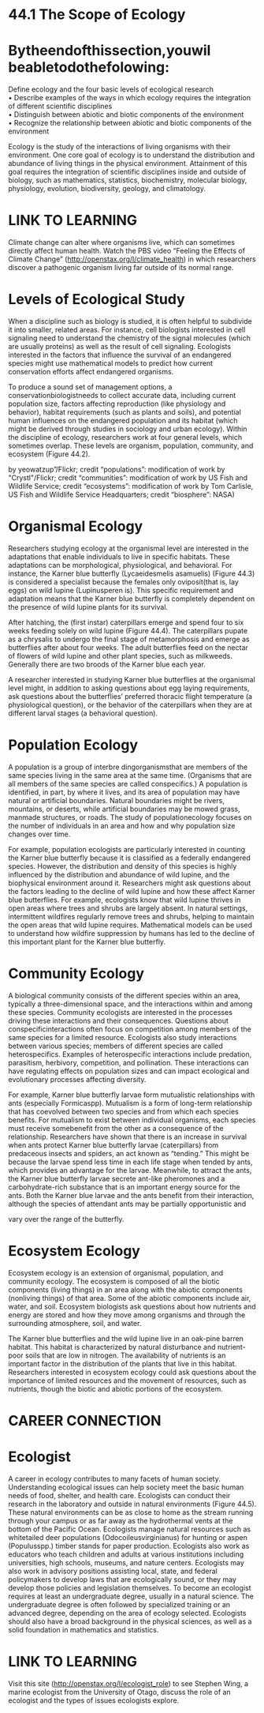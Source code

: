 # 44.1 The Scope of Ecology

# Bytheendofthissection,youwil beabletodothefolowing:

Define ecology and the four basic levels of ecological research   
• Describe examples of the ways in which ecology requires the integration of different scientific disciplines   
• Distinguish between abiotic and biotic components of the environment   
• Recognize the relationship between abiotic and biotic components of the environment

Ecology is the study of the interactions of living organisms with their environment. One core goal of ecology is to understand the distribution and abundance of living things in the physical environment. Attainment of this goal requires the integration of scientific disciplines inside and outside of biology, such as mathematics, statistics, biochemistry, molecular biology, physiology, evolution, biodiversity, geology, and climatology.

# LINK TO LEARNING

Climate change can alter where organisms live, which can sometimes directly affect human health. Watch the PBS video “Feeling the Effects of Climate Change” (http://openstax.org/l/climate_health) in which researchers discover a pathogenic organism living far outside of its normal range.

# Levels of Ecological Study

When a discipline such as biology is studied, it is often helpful to subdivide it into smaller, related areas. For instance, cell biologists interested in cell signaling need to understand the chemistry of the signal molecules (which are usually proteins) as well as the result of cell signaling. Ecologists interested in the factors that influence the survival of an endangered species might use mathematical models to predict how current conservation efforts affect endangered organisms.

To produce a sound set of management options, a conservationbiologistneeds to collect accurate data, including current population size, factors affecting reproduction (like physiology and behavior), habitat requirements (such as plants and soils), and potential human influences on the endangered population and its habitat (which might be derived through studies in sociology and urban ecology). Within the discipline of ecology, researchers work at four general levels, which sometimes overlap. These levels are organism, population, community, and ecosystem (Figure 44.2).

by yeowatzup”/Flickr; credit “populations”: modification of work by "Crystl"/Flickr; credit “communities”: modification of work by US Fish and Wildlife Service; credit “ecosystems”: modification of work by Tom Carlisle, US Fish and Wildlife Service Headquarters; credit “biosphere”: NASA)

# Organismal Ecology

Researchers studying ecology at the organismal level are interested in the adaptations that enable individuals to live in specific habitats. These adaptations can be morphological, physiological, and behavioral. For instance, the Karner blue butterfly (Lycaeidesmelis asamuelis) (Figure 44.3) is considered a specialist because the females only oviposit(that is, lay eggs) on wild lupine (Lupinusperen is). This specific requirement and adaptation means that the Karner blue butterfly is completely dependent on the presence of wild lupine plants for its survival.

After hatching, the (first instar) caterpillars emerge and spend four to six weeks feeding solely on wild lupine (Figure 44.4). The caterpillars pupate as a chrysalis to undergo the final stage of metamorphosis and emerge as butterflies after about four weeks. The adult butterflies feed on the nectar of flowers of wild lupine and other plant species, such as milkweeds. Generally there are two broods of the Karner blue each year.

A researcher interested in studying Karner blue butterflies at the organismal level might, in addition to asking questions about egg laying requirements, ask questions about the butterflies’ preferred thoracic flight temperature (a physiological question), or the behavior of the caterpillars when they are at different larval stages (a behavioral question).

# Population Ecology

A population is a group of interbre dingorganismsthat are members of the same species living in the same area at the same time. (Organisms that are all members of the same species are called conspecifics.) A population is identified, in part, by where it lives, and its area of population may have natural or artificial boundaries. Natural boundaries might be rivers, mountains, or deserts, while artificial boundaries may be mowed grass, manmade structures, or roads. The study of populationecology focuses on the number of individuals in an area and how and why population size changes over time.

For example, population ecologists are particularly interested in counting the Karner blue butterfly because it is classified as a federally endangered species. However, the distribution and density of this species is highly influenced by the distribution and abundance of wild lupine, and the biophysical environment around it. Researchers might ask questions about the factors leading to the decline of wild lupine and how these affect Karner blue butterflies. For example, ecologists know that wild lupine thrives in open areas where trees and shrubs are largely absent. In natural settings, intermittent wildfires regularly remove trees and shrubs, helping to maintain the open areas that wild lupine requires. Mathematical models can be used to understand how wildfire suppression by humans has led to the decline of this important plant for the Karner blue butterfly.

# Community Ecology

A biological community consists of the different species within an area, typically a three-dimensional space, and the interactions within and among these species. Community ecologists are interested in the processes driving these interactions and their consequences. Questions about conspecificinteractions often focus on competition among members of the same species for a limited resource. Ecologists also study interactions between various species; members of different species are called heterospecifics. Examples of heterospecific interactions include predation, parasitism, herbivory, competition, and pollination. These interactions can have regulating effects on population sizes and can impact ecological and evolutionary processes affecting diversity.

For example, Karner blue butterfly larvae form mutualistic relationships with ants (especially Formicaspp). Mutualism is a form of long-term relationship that has coevolved between two species and from which each species benefits. For mutualism to exist between individual organisms, each species must receive somebenefit from the other as a consequence of the relationship. Researchers have shown that there is an increase in survival when ants protect Karner blue butterfly larvae (caterpillars) from predaceous insects and spiders, an act known as “tending.” This might be because the larvae spend less time in each life stage when tended by ants, which provides an advantage for the larvae. Meanwhile, to attract the ants, the Karner blue butterfly larvae secrete ant-like pheromones and a carbohydrate-rich substance that is an important energy source for the ants. Both the Karner blue larvae and the ants benefit from their interaction, although the species of attendant ants may be partially opportunistic and

vary over the range of the butterfly.

# Ecosystem Ecology

Ecosystem ecology is an extension of organismal, population, and community ecology. The ecosystem is composed of all the biotic components (living things) in an area along with the abiotic components (nonliving things) of that area. Some of the abiotic components include air, water, and soil. Ecosystem biologists ask questions about how nutrients and energy are stored and how they move among organisms and through the surrounding atmosphere, soil, and water.

The Karner blue butterflies and the wild lupine live in an oak-pine barren habitat. This habitat is characterized by natural disturbance and nutrient-poor soils that are low in nitrogen. The availability of nutrients is an important factor in the distribution of the plants that live in this habitat. Researchers interested in ecosystem ecology could ask questions about the importance of limited resources and the movement of resources, such as nutrients, though the biotic and abiotic portions of the ecosystem.

# CAREER CONNECTION

# Ecologist

A career in ecology contributes to many facets of human society. Understanding ecological issues can help society meet the basic human needs of food, shelter, and health care. Ecologists can conduct their research in the laboratory and outside in natural environments (Figure 44.5). These natural environments can be as close to home as the stream running through your campus or as far away as the hydrothermal vents at the bottom of the Pacific Ocean. Ecologists manage natural resources such as whitetailed deer populations (Odocoileusvirginianus) for hunting or aspen (Populusspp.) timber stands for paper production. Ecologists also work as educators who teach children and adults at various institutions including universities, high schools, museums, and nature centers. Ecologists may also work in advisory positions assisting local, state, and federal policymakers to develop laws that are ecologically sound, or they may develop those policies and legislation themselves. To become an ecologist requires at least an undergraduate degree, usually in a natural science. The undergraduate degree is often followed by specialized training or an advanced degree, depending on the area of ecology selected. Ecologists should also have a broad background in the physical sciences, as well as a solid foundation in mathematics and statistics.

# LINK TO LEARNING

Visit this site (http://openstax.org/l/ecologist_role) to see Stephen Wing, a marine ecologist from the University of Otago, discuss the role of an ecologist and the types of issues ecologists explore.